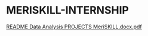 # MERISKILL-INTERNSHIP
[README Data Analysis PROJECTS MeriSKILL.docx.pdf](https://github.com/Ramakrishnakakkera/MERISKILL-INTERNSHIP/files/13470035/README.Data.Analysis.PROJECTS.MeriSKILL.docx.pdf)
